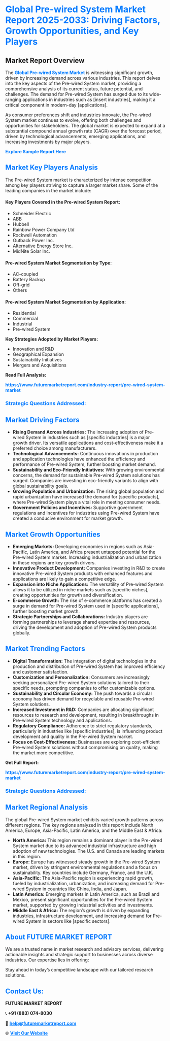 <h1 style="color: #007BFF;">Global Pre-wired System Market Report 2025-2033: Driving Factors, Growth Opportunities, and Key Players</h1>

<section id="overview">
<h2>Market Report Overview</h2>
<p>The <a href="https://www.futuremarketreport.com/industry-report/pre-wired-system-market" style="color: #007BFF; text-decoration: none;"><strong>Global Pre-wired System Market</strong></a> is witnessing significant growth, driven by increasing demand across various industries. This report delves into the key aspects of the Pre-wired System market, providing a comprehensive analysis of its current status, future potential, and challenges. The demand for Pre-wired System has surged due to its wide-ranging applications in industries such as [insert industries], making it a critical component in modern-day [applications].</p>
<p>As consumer preferences shift and industries innovate, the Pre-wired System market continues to evolve, offering both challenges and opportunities for stakeholders. The global market is expected to expand at a substantial compound annual growth rate (CAGR) over the forecast period, driven by technological advancements, emerging applications, and increasing investments by major players.</p>
</section>

<section id="overview">
<p><a href="https://www.futuremarketreport.com/request-sample/reportId=120371" style="color: #007BFF; text-decoration: none;"><strong>Explore Sample Report Here</strong></a></p>
</section>

<section id="key-players">
<h2 style="color: #007BFF;">Market Key Players Analysis</h2>
<p>The Pre-wired System market is characterized by intense competition among key players striving to capture a larger market share. Some of the leading companies in the market include:</p>
<h4>Key Players Covered in the Pre-wired System Report:</h4>
<ul><li>Schneider Electric</li><li>ABB</li><li>Hubbell</li><li>Rainbow Power Company Ltd</li><li>Rockwell Automation</li><li>Outback Power Inc.</li><li>Alternative Energy Store Inc.</li><li>MidNite Solar Inc.</li></ul>
<h4>Pre-wired System Market Segmentation by Type:</h4>
<ul><li>AC-coupled</li><li>Battery Backup</li><li>Off-grid</li><li>Others</li></ul>

<h4>Pre-wired System Market Segmentation by Application:</h4>
<ul><li>Residential</li><li>Commercial</li><li>Industrial</li><li>Pre-wired System</li></ul>
<p><strong>Key Strategies Adopted by Market Players:</strong></p>
<ul>
<li>Innovation and R&D</li>
<li>Geographical Expansion</li>
<li>Sustainability Initiatives</li>
<li>Mergers and Acquisitions</li>
</ul>
</section>

<section>
<p><strong>Read Full Analysis: </strong></p><a href="https://www.futuremarketreport.com/industry-report/pre-wired-system-market" style="color: #007BFF; text-decoration: none;"><strong>https://www.futuremarketreport.com/industry-report/pre-wired-system-market</strong></a>
<h3 style="color: #007BFF;">Strategic Questions Addressed:</h3>
</section>

<section id="driving-factors">
<h2 style="color: #007BFF;">Market Driving Factors</h2>
<ul>
<li><strong>Rising Demand Across Industries:</strong> The increasing adoption of Pre-wired System in industries such as [specific industries] is a major growth driver. Its versatile applications and cost-effectiveness make it a preferred choice among manufacturers.</li>
<li><strong>Technological Advancements:</strong> Continuous innovations in production and application technologies have enhanced the efficiency and performance of Pre-wired System, further boosting market demand.</li>
<li><strong>Sustainability and Eco-Friendly Initiatives:</strong> With growing environmental concerns, the demand for sustainable Pre-wired System solutions has surged. Companies are investing in eco-friendly variants to align with global sustainability goals.</li>
<li><strong>Growing Population and Urbanization:</strong> The rising global population and rapid urbanization have increased the demand for [specific products], where Pre-wired System plays a vital role in meeting consumer needs.</li>
<li><strong>Government Policies and Incentives:</strong> Supportive government regulations and incentives for industries using Pre-wired System have created a conducive environment for market growth.</li>
</ul>
</section>

<section id="growth-opportunities">
<h2 style="color: #007BFF;">Market Growth Opportunities</h2>
<ul>
<li><strong>Emerging Markets:</strong> Developing economies in regions such as Asia-Pacific, Latin America, and Africa present untapped potential for the Pre-wired System market. Increasing industrialization and urbanization in these regions are key growth drivers.</li>
<li><strong>Innovative Product Development:</strong> Companies investing in R&D to create innovative Pre-wired System products with enhanced features and applications are likely to gain a competitive edge.</li>
<li><strong>Expansion into Niche Applications:</strong> The versatility of Pre-wired System allows it to be utilized in niche markets such as [specific niches], creating opportunities for growth and diversification.</li>
<li><strong>E-commerce Growth:</strong> The rise of e-commerce platforms has created a surge in demand for Pre-wired System used in [specific applications], further boosting market growth.</li>
<li><strong>Strategic Partnerships and Collaborations:</strong> Industry players are forming partnerships to leverage shared expertise and resources, driving the development and adoption of Pre-wired System products globally.</li>
</ul>
</section>

<section id="trending-factors">
<h2 style="color: #007BFF;">Market Trending Factors</h2>
<ul>
<li><strong>Digital Transformation:</strong> The integration of digital technologies in the production and distribution of Pre-wired System has improved efficiency and customer satisfaction.</li>
<li><strong>Customization and Personalization:</strong> Consumers are increasingly seeking personalized Pre-wired System solutions tailored to their specific needs, prompting companies to offer customizable options.</li>
<li><strong>Sustainability and Circular Economy:</strong> The push towards a circular economy has driven demand for recyclable and reusable Pre-wired System solutions.</li>
<li><strong>Increased Investment in R&D:</strong> Companies are allocating significant resources to research and development, resulting in breakthroughs in Pre-wired System technology and applications.</li>
<li><strong>Regulatory Compliance:</strong> Adherence to strict regulatory standards, particularly in industries like [specific industries], is influencing product development and quality in the Pre-wired System market.</li>
<li><strong>Focus on Cost-Effectiveness:</strong> Businesses are exploring cost-efficient Pre-wired System solutions without compromising on quality, making the market more competitive.</li>
</ul>
</section>

<section>
<p><strong>Get Full Report: </strong></p><a href="https://www.futuremarketreport.com/industry-report/pre-wired-system-market" style="color: #007BFF; text-decoration: none;"><strong>https://www.futuremarketreport.com/industry-report/pre-wired-system-market</strong></a>
<h3 style="color: #007BFF;">Strategic Questions Addressed:</h3>
</section>


<section id="regional-analysis">
<h2 style="color: #007BFF;">Market Regional Analysis</h2>
<p>The global Pre-wired System market exhibits varied growth patterns across different regions. The key regions analyzed in this report include North America, Europe, Asia-Pacific, Latin America, and the Middle East & Africa:</p>
<ul>
<li><strong>North America:</strong> This region remains a dominant player in the Pre-wired System market due to its advanced industrial infrastructure and high adoption of new technologies. The U.S. and Canada are leading markets in this region.</li>
<li><strong>Europe:</strong> Europe has witnessed steady growth in the Pre-wired System market, driven by stringent environmental regulations and a focus on sustainability. Key countries include Germany, France, and the U.K.</li>
<li><strong>Asia-Pacific:</strong> The Asia-Pacific region is experiencing rapid growth, fueled by industrialization, urbanization, and increasing demand for Pre-wired System in countries like China, India, and Japan.</li>
<li><strong>Latin America:</strong> Emerging markets in Latin America, such as Brazil and Mexico, present significant opportunities for the Pre-wired System market, supported by growing industrial activities and investments.</li>
<li><strong>Middle East & Africa:</strong> The region’s growth is driven by expanding industries, infrastructure development, and increasing demand for Pre-wired System in sectors like [specific sectors].</li>
</ul>
</section>

<footer>
<h2 style="color: #007BFF;">About FUTURE MARKET REPORT</h2>
<p>We are a trusted name in market research and advisory services, delivering actionable insights and strategic support to businesses across diverse industries. Our expertise lies in offering:</p>

<p>Stay ahead in today’s competitive landscape with our tailored research solutions.</p>

<h2 style="color: #007BFF;">Contact Us:</h2>
<p><strong>FUTURE MARKET REPORT</strong></p>
<p>📞 <strong>+91 (883) 074-8030</strong></p>
<p>📧 <strong><a href="mailto:help@futuremarketreport.com" style="color: #007BFF;">help@futuremarketreport.com</a></strong></p>
<p>🌐 <strong><a href="https://www.futuremarketreport.com/" style="color: #007BFF;">Visit Our Website</a></strong></p>
</footer>